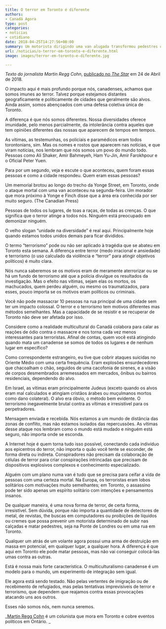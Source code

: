 ```yaml
---
title: O terror em Toronto é diferente
authors:
- Canadá Agora
type: post
categories:
- noticias
- cotidiano
date: 2018-04-25T14:27:56+00:00
summary: Um motorista dirigindo uma van alugada transformou pedestres que andavam nas calçadas em vítimas de um ataque que abalou Toronto.
url: /noticias/o-terror-em-toronto-e-diferente.html
image: images/terror-em-toronto-e-diferente.jpg

---
```

_Texto do jornalista Martin Regg Cohn_, <a href="https://www.thestar.com/opinion/star-columnists/2018/04/24/torontos-diversity-offers-a-degree-of-immunity-during-troubled-times.html" target="_blank" rel="noopener">publicado no <em>The Star</em></a> em 24 de Abril de 2018.

O impacto aqui é mais profundo porque nós, canadenses, achamos que somos imunes ao terror. Talvez porque estejamos distantes geograficamente e politicamente de cidades que geralmente são alvos. Ainda assim, somos abençoados com uma defesa coletiva única de Toronto.

A diferença é que nós somos diferentes. Nossa diversidades oferece imunidade, pelo menos parcialmente, da intolerância contra aqueles que tem opiniões diferentes das nossas que aparecem de tempos em tempos.

As vítimas, as testemunhas, os policiais e paramédicos eram todos torontonians, sim. Mas os nomes e rostos que aparecem nas notícias, e que viram notícias, nos lembram que nós somos um povo do mundo todo. Pessoas como Ali Shaker, Amir Bahmeyeh, Ham Yu-Jin, Amir Farokhpour e o Oficial Peter Yuen.

Para por um segundo, veja e escute o que aconteceu, quem foram essas pessoas e como a cidade respondeu. Quem eram essas pessoas?

<span class="embed-youtube" style="text-align:center; display: block;"></span>

Um memorial brotou ao longo do trecho da Yonge Street, em Toronto, onde o ataque mortal com uma van aconteceu na segunda-feira. Um morador que mora próximo à Yonge e Finch disse que a área era conhecida por ser muito seguro. (The Canadian Press)

Pessoas de todos os lugares, de toas a raças, de todas as crenças. O que significa que o terror atinge a todos nós. Ninguém está preocupado em demonizar ninguém.

O velho slogan &#8220;unidade na diversidade&#8221; é real aqui. Principalmente hoje quando estamos todos unidos demais para ficar divididos.

O termo &#8220;terrorismo&#8221; pode ou não ser aplicado à tragédia que se abateu em Toronto esta semana. A diferença entre terror (medo irracional e ansiedade) e terrorismo (o uso calculado da violência e &#8220;terror&#8221; para atingir objetivos políticos) é muito clara.

Nós nunca saberemos se os motivos eram de meramente aterrorizar ou se há um fundo de terrorismo até que a polícia divulgue os resultados da investigação. Mas o efeito nas vítimas, sejam elas os mortos, os machucados, quem perdeu alguém, ou mesmo os traumatizados, para esses, pouco importa se os motivos eram políticos ou criminais.

Você não pode massacrar 10 pessoas na rua principal de uma cidade sem ter um impacto colossal. O terror e o terrorismo tem motivos diferentes mas métodos semelhantes. Mas a capacidade de se resistir e se recuperar de Toronto não deve ser afetada por isso.

Considere como a realidade multicultural do Canadá colabora para calar as reações de ódio contra o massacre e nos torna cada vez menos interessantes para terroristas. Afinal de contas, quem você está atingindo quando mata um canadense se somos de todos os lugares e de nenhum lugar em específico?

Como correspondente estrangeiro, eu tive que cobrir ataques suicidas no Oriente Médio com uma certa frequência. Eram explosões ensurdecedores que chacoalham o chão, seguidos de uma cacofonia de sirenes, e a visão de corpos desmembrados arremessados em mercados, ônibus ou bairros residenciais, dependendo do alvo.

Em Israel, as vítimas eram principalmente Judeus (exceto quando os alvos eram mal calculados e atingiam cristãos árabes ou muçulmanos mortos como dano colateral). O alvo era óbvio, o método bem evidente. O terrorismo inegavelmente brutal contra as vítimas e irresistível para os perpetradores.

Mensagem enviada e recebida. Nós estamos a um mundo de distância das zonas de conflito, mas não estamos isolados das repercussões. As vítimas desse ataque nos lembram como o mundo está mudado e ninguém está seguro, não importa onde se esconda.

A Internet hoje é quem torna tudo isso possível, conectando cada indivíduo aos epicentros do terror, não importa o quão você tente se esconder, de forma direta ou indireta. Conspiradores não precisam da colaboração de células de terror para criar conspirações intrincadas que precisam de dispositivos explosivos complexos e conhecimento especializado.

Alguém com um plano numa van é tudo que se precisa para ceifar a vida de pessoas com uma certeza mortal. Na Europa, os terroristas eram lobos solitários com motivações muito semelhantes; em Toronto, o assassino pode ter sido apenas um espírito solitário com intenções e pensamentos insanos.

De qualquer maneira, é uma nova forma de terror, de certa forma, irresistível. Sem dúvida, porque não importa a quantidade de detectores de metal, de revistas, the buscas em computadores ou proibições de líquidos ou cremes que possa prevenir um motorista determinado de subir nas calçadas e matar pedestres, seja na Ponte de Londres ou em uma rua em Toronto.

Qualquer um atrás de um volante agora possui uma arma de destruição em massa em potencial, em qualquer lugar, a qualquer hora. A diferença é que aqui em Toronto ele pode matar pessoas, mas não vai conseguir colocá-las umas contra as outras.

Está é nossa mais forte característica. O multiculturalismo canadense é um modelo para o mundo, um experimento de integração sem igual.

Ele agora está sendo testado. Não pelas vertentes de imigração ou de recebimento de refugiados, mas pelas tentativas imprevisíveis de terror e terrorismo, que dependem que reajamos contra essas provocações atacando uns aos outros.

Esses não somos nós, nem nunca seremos.

_[Martin Regg Cohn][1] é um colunista que mora em Toronto e cobre eventos políticos em Ontário. _

 [1]: https://twitter.com/reggcohn